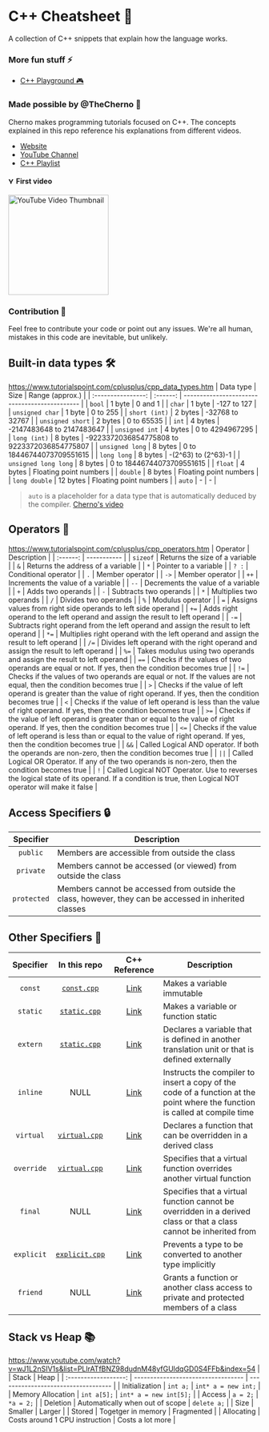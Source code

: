 # C++ Cheatsheet 📜
A collection of C++ snippets that explain how the language works.

### More fun stuff ⚡
- [C++ Playground 🎮](https://github.com/kubgus/cpp-playground)

### Made possible by @TheCherno 🚀
Cherno makes programming tutorials focused on C++. The concepts explained in this repo reference his explanations from different videos.
- [Website](https://thecherno.com/)
- [YouTube Channel](https://www.youtube.com/@TheCherno)
- [C++ Playlist](https://www.youtube.com/playlist?list=PLlrATfBNZ98dudnM48yfGUldqGD0S4FFb)

#### <img src="https://upload.wikimedia.org/wikipedia/commons/e/ef/Youtube_logo.png?20220706172052" alt="YouTube logo" height="12"> First video
<a href="https://www.youtube.com/watch?v=18c3MTX0PK0&list=PLlrATfBNZ98dudnM48yfGUldqGD0S4FFb"><img src="https://i3.ytimg.com/vi/18c3MTX0PK0/maxresdefault.jpg" alt="YouTube Video Thumbnail" width="200"></a>

### Contribution 🤝
Feel free to contribute your code or point out any issues. We're all human, mistakes in this code are inevitable, but unlikely.

## Built-in data types 🛠️
https://www.tutorialspoint.com/cplusplus/cpp_data_types.htm
| Data type          | Size     | Range (approx.)                               |
| :----------------: | :------: | --------------------------------------------- |
| `bool`               | 1 byte   | 0 and 1                                       |
| `char`               | 1 byte   | -127 to 127                                   |
| `unsigned char`      | 1 byte   | 0 to 255                                      |
| `short (int)`        | 2 bytes  | -32768 to 32767                               |
| `unsigned short`     | 2 bytes  | 0 to 65535                                    |
| `int`                | 4 bytes  | -2147483648 to 2147483647                     |
| `unsigned int`       | 4 bytes  | 0 to 4294967295                               |
| `long (int)`         | 8 bytes  | -9223372036854775808 to 9223372036854775807   |
| `unsigned long`      | 8 bytes  | 0 to 18446744073709551615                     |
| `long long`          | 8 bytes  | -(2^63) to (2^63)-1                           |
| `unsigned long long` | 8 bytes  | 0 to 18446744073709551615                     |
| `float`              | 4 bytes  | Floating point numbers                        |
| `double`             | 8 bytes  | Floating point numbers                        |
| `long double`        | 12 bytes | Floating point numbers                        |
| `auto`              | -        | -                                             |

> `auto` is a placeholder for a data type that is automatically deduced by the compiler. [Cherno's video](https://www.youtube.com/watch?v=2vOPEuiGXVo&list=PLlrATfBNZ98dudnM48yfGUldqGD0S4FFb&index=56)

## Operators 🧮
https://www.tutorialspoint.com/cplusplus/cpp_operators.htm
| Operator | Description |
| :------: | ----------- |
| `sizeof` | Returns the size of a variable |
| `&` | Returns the address of a variable |
| `*` | Pointer to a variable |
| `? :` | Conditional operator |
| `.` | Member operator |
| `->` | Member operator |
| `++` | Increments the value of a variable |
| `--` | Decrements the value of a variable |
| `+` | Adds two operands |
| `-` | Subtracts two operands |
| `*` | Multiplies two operands |
| `/` | Divides two operands |
| `%` | Modulus operator |
| `=` | Assigns values from right side operands to left side operand |
| `+=` | Adds right operand to the left operand and assign the result to left operand |
| `-=` | Subtracts right operand from the left operand and assign the result to left operand |
| `*=` | Multiplies right operand with the left operand and assign the result to left operand |
| `/=` | Divides left operand with the right operand and assign the result to left operand |
| `%=` | Takes modulus using two operands and assign the result to left operand |
| `==` | Checks if the values of two operands are equal or not. If yes, then the condition becomes true |
| `!=` | Checks if the values of two operands are equal or not. If the values are not equal, then the condition becomes true |
| `>` | Checks if the value of left operand is greater than the value of right operand. If yes, then the condition becomes true |
| `<` | Checks if the value of left operand is less than the value of right operand. If yes, then the condition becomes true |
| `>=` | Checks if the value of left operand is greater than or equal to the value of right operand. If yes, then the condition becomes true |
| `<=` | Checks if the value of left operand is less than or equal to the value of right operand. If yes, then the condition becomes true |
| `&&` | Called Logical AND operator. If both the operands are non-zero, then the condition becomes true |
| `||` | Called Logical OR Operator. If any of the two operands is non-zero, then the condition becomes true |
| `!` | Called Logical NOT Operator. Use to reverses the logical state of its operand. If a condition is true, then Logical NOT operator will make it false |

## Access Specifiers 🔒
| Specifier | Description |
| :-------: | ----------- |
| `public` | Members are accessible from outside the class |
| `private` | Members cannot be accessed (or viewed) from outside the class |
| `protected` | Members cannot be accessed from outside the class, however, they can be accessed in inherited classes |

## Other Specifiers 📌
| Specifier | In this repo | C++ Reference | Description |
| :-------: | :-----: | :-----------------: | ----------- |
| `const` | [`const.cpp`](https://github.com/kubgus/cpp-cheatsheet/blob/main/const.cpp) | [Link](https://en.cppreference.com/w/cpp/language/cv) | Makes a variable immutable |
| `static` | [`static.cpp`](https://github.com/kubgus/cpp-cheatsheet/blob/main/static.cpp) | [Link](https://en.cppreference.com/w/cpp/keyword/static) | Makes a variable or function static |
| `extern` | [`static.cpp`](https://github.com/kubgus/cpp-cheatsheet/blob/main/static.cpp) | [Link](https://en.cppreference.com/w/cpp/keyword/extern) | Declares a variable that is defined in another translation unit or that is defined externally |
| `inline` | NULL | [Link](https://en.cppreference.com/w/cpp/language/inline) | Instructs the compiler to insert a copy of the code of a function at the point where the function is called at compile time |
| `virtual` | [`virtual.cpp`](https://github.com/kubgus/cpp-cheatsheet/blob/main/virtual.cpp) | [Link](https://en.cppreference.com/w/cpp/language/virtual) | Declares a function that can be overridden in a derived class |
| `override` | [`virtual.cpp`](https://github.com/kubgus/cpp-cheatsheet/blob/main/virtual.cpp) | [Link](https://en.cppreference.com/w/cpp/language/override) | Specifies that a virtual function overrides another virtual function |
| `final` | NULL | [Link](https://en.cppreference.com/w/cpp/language/final) | Specifies that a virtual function cannot be overridden in a derived class or that a class cannot be inherited from |
| `explicit` | [`explicit.cpp`](https://github.com/kubgus/cpp-cheatsheet/blob/main/explicit.cpp) | [Link](https://en.cppreference.com/w/cpp/language/explicit) | Prevents a type to be converted to another type implicitly |
| `friend` | NULL | [Link](https://en.cppreference.com/w/cpp/language/friend) | Grants a function or another class access to private and protected members of a class |

## Stack vs Heap 📚
https://www.youtube.com/watch?v=wJ1L2nSIV1s&list=PLlrATfBNZ98dudnM48yfGUldqGD0S4FFb&index=54
|                      | Stack                              | Heap                                |
| :------------------: | ---------------------------------- | ----------------------------------- |
| Initialization       | `int a;`                           | `int* a = new int;`                 |
| Memory Allocation    | `int a[5];`                        | `int* a = new int[5];`              |
| Access               | `a = 2;`                           | `*a = 2;`                           |
| Deletion             | Automatically when out of scope    | `delete a;`                         |
| Size                 | Smaller                            | Larger                              |
| Stored               | Togetger in memory                 | Fragmented                          |
| Allocating           | Costs around 1 CPU instruction     | Costs a lot more                    |
